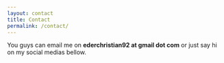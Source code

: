 ```yaml
---
layout: contact
title: Contact
permalink: /contact/
---
```


You guys can email me on **ederchristian92 at gmail dot com** or just say hi on my social medias bellow.
